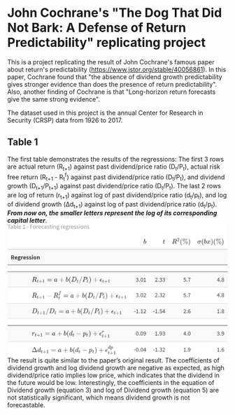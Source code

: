# John Cochrane's "The Dog That Did Not Bark: A Defense of Return Predictability" replicating project
This is a project replicating the result of John Cochrane's famous paper about return's predictability (https://www.jstor.org/stable/40056861).
In this paper, Cochrane found that "the absence of dividend growth predictability gives stronger evidence than does the presence of return predictability".
Also, another finding of Cochrane is that "Long-horizon return forecasts give the same strong evidence".

The dataset used in this project is the annual Center for Research in Security (CRSP) data from 1926 to 2017.

## Table 1

The first table demonstrates the results of the regressions:
The first 3 rows are actual return (R<sub>t+1</sub>) against past dividend/price ratio (D<sub>t</sub>/P<sub>t</sub>), actual risk free return (R<sub>t+1</sub> - R<sub>t</sub><sup>f</sup>) against past dividend/price ratio (D<sub>t</sub>/P<sub>t</sub>), and dividend growth (D<sub>t+1</sub>/P<sub>t+1</sub>) against past dividend/price ratio (D<sub>t</sub>/P<sub>t</sub>).
The last 2 rows are log of return (r<sub>t+1</sub>) against log of past dividend/price ratio (d<sub>t</sub>/p<sub>t</sub>), and log of dividend growth (Δd<sub>t+1</sub>) against log of past dividend/price ratio (d<sub>t</sub>/p<sub>t</sub>). ***From now on, the smaller letters represent the log of its corresponding capital letter***.
![Table 1 - Forecasting Regressions](https://github.com/tunglinhpham/JCochrane_dog_did_not_bark/blob/main/Tables%20%26%20Figures/Table%201.png)
The result is quite similar to the paper’s original result.
The coefficients of dividend growth and log dividend growth are negative as expected, as high dividend/price ratio implies low price, which indicates that the dividend in the future would be low. Interestingly, the coefficients in the equation of Dividend growth (equation 3) and log of Dividend growth (equation 5) are not statistically significant, which means dividend growth is not forecastable.
